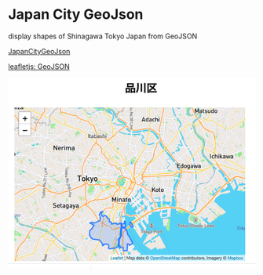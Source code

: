  Japan City GeoJson
===============

display shapes of Shinagawa Tokyo Japan from GeoJSON
 
[JapanCityGeoJson](https://github.com/niiyz/JapanCityGeoJson
)

[leafletjs: GeoJSON](https://leafletjs.com/reference.html#geojson)

![shinagawa](https://github.com/ohwada/World_Countries/blob/main/leaflet/japan_city_geojson/screenshots/shinagawa.png)

